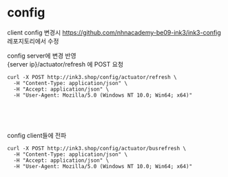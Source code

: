 # config

client config 변경시 https://github.com/nhnacademy-be09-ink3/ink3-config 레포지토리에서 수정 <br>

config server에 변경 반영 <br>
{server ip}/actuator/refresh 에 POST 요청 <br>
<pre><code>curl -X POST http://ink3.shop/config/actuator/refresh \
  -H "Content-Type: application/json" \
  -H "Accept: application/json" \
  -H "User-Agent: Mozilla/5.0 (Windows NT 10.0; Win64; x64)"
 </code></pre> <br><br>
config client들에 전파 <br>
<pre><code>curl -X POST http://ink3.shop/config/actuator/busrefresh \
  -H "Content-Type: application/json" \
  -H "Accept: application/json" \
  -H "User-Agent: Mozilla/5.0 (Windows NT 10.0; Win64; x64)"
 </code></pre> <br><br>
